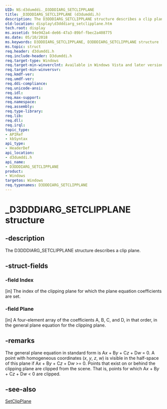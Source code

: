 ```yaml
---
UID: NS:d3dumddi._D3DDDIARG_SETCLIPPLANE
title: _D3DDDIARG_SETCLIPPLANE (d3dumddi.h)
description: The D3DDDIARG_SETCLIPPLANE structure describes a clip plane.
old-location: display\d3dddiarg_setclipplane.htm
tech.root: display
ms.assetid: 94e942a4-de66-47a3-89bf-fbec2a408775
ms.date: 05/10/2018
ms.keywords: D3DDDIARG_SETCLIPPLANE, D3DDDIARG_SETCLIPPLANE structure [Display Devices], UMDisplayDriver_param_Structs_3371265a-3cb5-4aee-b019-14ef454e9d6d.xml, _D3DDDIARG_SETCLIPPLANE, d3dumddi/D3DDDIARG_SETCLIPPLANE, display.d3dddiarg_setclipplane
ms.topic: struct
req.header: d3dumddi.h
req.include-header: D3dumddi.h
req.target-type: Windows
req.target-min-winverclnt: Available in Windows Vista and later versions of the Windows operating systems.
req.target-min-winversvr: 
req.kmdf-ver: 
req.umdf-ver: 
req.ddi-compliance: 
req.unicode-ansi: 
req.idl: 
req.max-support: 
req.namespace: 
req.assembly: 
req.type-library: 
req.lib: 
req.dll: 
req.irql: 
topic_type:
- APIRef
- kbSyntax
api_type:
- HeaderDef
api_location:
- d3dumddi.h
api_name:
- D3DDDIARG_SETCLIPPLANE
product:
- Windows
targetos: Windows
req.typenames: D3DDDIARG_SETCLIPPLANE
---
```


# _D3DDDIARG_SETCLIPPLANE structure


## -description


The D3DDDIARG_SETCLIPPLANE structure describes a clip plane. 


## -struct-fields




### -field Index

[in] The index of the clipping plane for which the plane equation coefficients are set.


### -field Plane

[in] A four-element array of the coefficients A, B, C, and D, in that order, in the general plane equation for the clipping plane. 


## -remarks



The general plane equation in standard form is A<i>x</i> + B<i>y</i> + C<i>z</i> + D<i>w</i> = 0. A point with homogeneous coordinates (<i>x</i>, <i>y</i>, <i>z</i>, <i>w</i>) is visible in the half-space of this plane if A<i>x</i> + B<i>y</i> + C<i>z</i> + D<i>w</i> >= 0. Points that exist on or behind the clipping plane are clipped from the scene. That is, points for which A<i>x</i> + B<i>y</i> + C<i>z</i> + D<i>w</i> < 0 are clipped.




## -see-also




<a href="https://docs.microsoft.com/windows-hardware/drivers/ddi/content/d3dumddi/nc-d3dumddi-pfnd3dddi_setclipplane">SetClipPlane</a>
 

 

